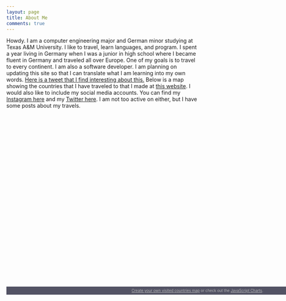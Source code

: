 ```yaml
---
layout: page
title: About Me
comments: true
---
```


Howdy. I am a computer engineering major and German minor studying at Texas A&M University. I like to travel, learn languages, and program. I spent a year living in Germany when I was a junior in high school where I became fluent in Germany and traveled all over Europe. One of my goals is to travel to every continent. I am also a software developer. I am planning on updating this site so that I can translate what I am learning into my own words. [Here is a tweet that I find interesting about this.](https://twitter.com/swyx/status/1009174159690264579)
Below is a map showing the countries that I have traveled to that I made at [this website](https://www.amcharts.com/visited_countries/#AT,CZ,DK,FR,DE,HU,IT,NL,PL,SK,BS,TC,US,AR,ZA,JP,TH). I would also like to include my social media accounts. You can find my [Instagram here](https://www.instagram.com/tmoneyfish/) and my [Twitter here](https://twitter.com/tmoneyfish). I am not too active on either, but I have some posts about my travels.
<script src="https://www.amcharts.com/lib/3/ammap.js" type="text/javascript"></script>
<script src="https://www.amcharts.com/lib/3/maps/js/worldHigh.js" type="text/javascript"></script>
<script src="https://www.amcharts.com/lib/3/themes/dark.js" type="text/javascript"></script>
<div id="mapdiv" style="width: 1000px; height: 450px;"></div>
<div style="width: 1000px; font-size: 70%; padding: 5px 0; text-align: center; background-color: #535364; margin-top: 1px; color: #B4B4B7;"><a href="https://www.amcharts.com/visited_countries/" style="color: #B4B4B7;">Create your own visited countries map</a> or check out the <a href="https://www.amcharts.com/" style="color: #B4B4B7;">JavaScript Charts</a>.</div>
<script type="text/javascript">
var map = AmCharts.makeChart("mapdiv",{
type: "map",
theme: "dark",
projection: "mercator",
panEventsEnabled : true,
backgroundColor : "#535364",
backgroundAlpha : 1,
zoomControl: {
zoomControlEnabled : true
},
dataProvider : {
map : "worldHigh",
getAreasFromMap : true,
areas :
[
	{
		"id": "AT",
		"showAsSelected": true
	},
	{
		"id": "CZ",
		"showAsSelected": true
	},
	{
		"id": "DK",
		"showAsSelected": true
	},
	{
		"id": "FR",
		"showAsSelected": true
	},
	{
		"id": "DE",
		"showAsSelected": true
	},
	{
		"id": "HU",
		"showAsSelected": true
	},
	{
		"id": "IT",
		"showAsSelected": true
	},
	{
		"id": "NL",
		"showAsSelected": true
	},
	{
		"id": "PL",
		"showAsSelected": true
	},
	{
		"id": "SK",
		"showAsSelected": true
	},
	{
		"id": "BS",
		"showAsSelected": true
	},
	{
		"id": "TC",
		"showAsSelected": true
	},
	{
		"id": "US",
		"showAsSelected": true
	},
	{
		"id": "AR",
		"showAsSelected": true
	},
	{
		"id": "ZA",
		"showAsSelected": true
	},
	{
		"id": "JP",
		"showAsSelected": true
	},
	{
		"id": "TH",
		"showAsSelected": true
	}
]
},
areasSettings : {
autoZoom : true,
color : "#B4B4B7",
colorSolid : "#84ADE9",
selectedColor : "#84ADE9",
outlineColor : "#666666",
rollOverColor : "#9EC2F7",
rollOverOutlineColor : "#000000"
}
});
</script>

